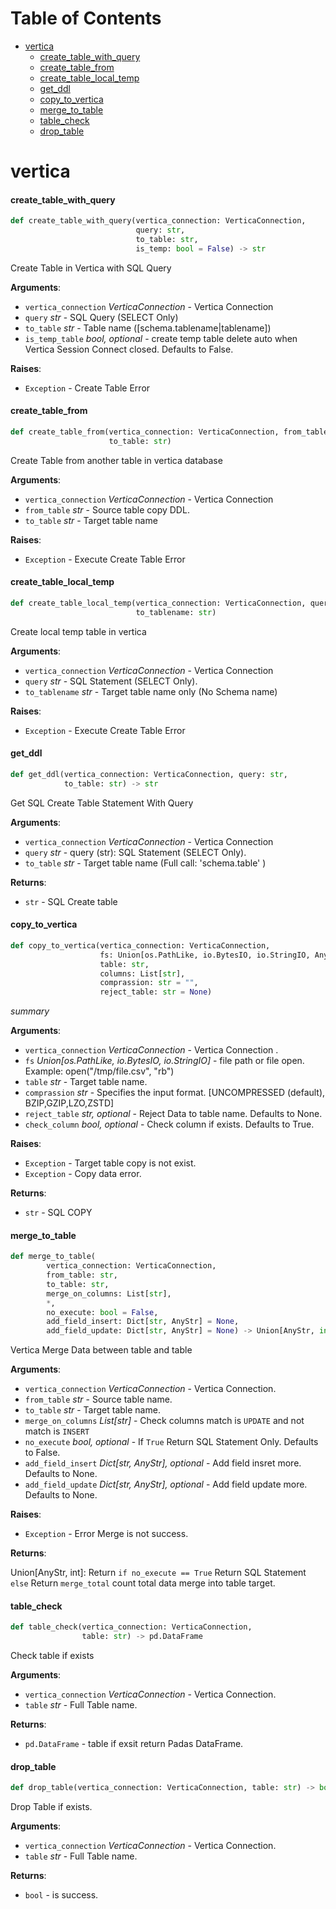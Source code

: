 # Table of Contents

* [vertica](#vertica)
  * [create\_table\_with\_query](#vertica.create_table_with_query)
  * [create\_table\_from](#vertica.create_table_from)
  * [create\_table\_local\_temp](#vertica.create_table_local_temp)
  * [get\_ddl](#vertica.get_ddl)
  * [copy\_to\_vertica](#vertica.copy_to_vertica)
  * [merge\_to\_table](#vertica.merge_to_table)
  * [table\_check](#vertica.table_check)
  * [drop\_table](#vertica.drop_table)

<a id="vertica"></a>

# vertica

<a id="vertica.create_table_with_query"></a>

#### create\_table\_with\_query

```python
def create_table_with_query(vertica_connection: VerticaConnection,
                            query: str,
                            to_table: str,
                            is_temp: bool = False) -> str
```

Create Table in Vertica with SQL Query

**Arguments**:

- `vertica_connection` _VerticaConnection_ - Vertica Connection
- `query` _str_ - SQL Query (SELECT Only)
- `to_table` _str_ - Table name ([schema.tablename|tablename])
- `is_temp_table` _bool, optional_ - create temp table delete auto when Vertica Session Connect closed. Defaults to False.
  

**Raises**:

- `Exception` - Create Table Error

<a id="vertica.create_table_from"></a>

#### create\_table\_from

```python
def create_table_from(vertica_connection: VerticaConnection, from_table: str,
                      to_table: str)
```

Create Table from another table in vertica database

**Arguments**:

- `vertica_connection` _VerticaConnection_ - Vertica Connection
- `from_table` _str_ - Source table copy DDL.
- `to_table` _str_ - Target table name
  

**Raises**:

- `Exception` - Execute Create Table Error

<a id="vertica.create_table_local_temp"></a>

#### create\_table\_local\_temp

```python
def create_table_local_temp(vertica_connection: VerticaConnection, query: str,
                            to_tablename: str)
```

Create local temp table in vertica

**Arguments**:

- `vertica_connection` _VerticaConnection_ - Vertica Connection
- `query` _str_ - SQL Statement (SELECT Only).
- `to_tablename` _str_ - Target table name only (No Schema name)
  

**Raises**:

- `Exception` - Execute Create Table Error

<a id="vertica.get_ddl"></a>

#### get\_ddl

```python
def get_ddl(vertica_connection: VerticaConnection, query: str,
            to_table: str) -> str
```

Get SQL Create Table Statement With Query

**Arguments**:

- `vertica_connection` _VerticaConnection_ - Vertica Connection
- `query` _str_ - query (str): SQL Statement (SELECT Only).
- `to_table` _str_ - Target table name (Full call: 'schema.table' )
  

**Returns**:

- `str` - SQL Create table

<a id="vertica.copy_to_vertica"></a>

#### copy\_to\_vertica

```python
def copy_to_vertica(vertica_connection: VerticaConnection,
                    fs: Union[os.PathLike, io.BytesIO, io.StringIO, Any],
                    table: str,
                    columns: List[str],
                    comprassion: str = "",
                    reject_table: str = None)
```

_summary_

**Arguments**:

- `vertica_connection` _VerticaConnection_ - Vertica Connection .
- `fs` _Union[os.PathLike, io.BytesIO, io.StringIO]_ - file path or file open. Example: open("/tmp/file.csv", "rb")
- `table` _str_ - Target table name.
- `comprassion` _str_ - Specifies the input format. [UNCOMPRESSED (default), BZIP,GZIP,LZO,ZSTD]
- `reject_table` _str, optional_ - Reject Data to table name. Defaults to None.
- `check_column` _bool, optional_ - Check column if exists. Defaults to True.
  

**Raises**:

- `Exception` - Target table copy is not exist.
- `Exception` - Copy data error.
  

**Returns**:

- `str` - SQL COPY

<a id="vertica.merge_to_table"></a>

#### merge\_to\_table

```python
def merge_to_table(
        vertica_connection: VerticaConnection,
        from_table: str,
        to_table: str,
        merge_on_columns: List[str],
        *,
        no_execute: bool = False,
        add_field_insert: Dict[str, AnyStr] = None,
        add_field_update: Dict[str, AnyStr] = None) -> Union[AnyStr, int]
```

Vertica Merge Data between table and table

**Arguments**:

- `vertica_connection` _VerticaConnection_ - Vertica Connection.
- `from_table` _str_ - Source table name.
- `to_table` _str_ - Target table name.
- `merge_on_columns` _List[str]_ - Check columns match is `UPDATE` and not match is `INSERT`
- `no_execute` _bool, optional_ - If `True` Return SQL Statement Only. Defaults to False.
- `add_field_insert` _Dict[str, AnyStr], optional_ - Add field insret more. Defaults to None.
- `add_field_update` _Dict[str, AnyStr], optional_ - Add field update more. Defaults to None.
  

**Raises**:

- `Exception` - Error Merge is not success.
  

**Returns**:

  Union[AnyStr, int]: Return  `if no_execute == True` Return SQL Statement  `else` Return `merge_total` count total data merge into table target.

<a id="vertica.table_check"></a>

#### table\_check

```python
def table_check(vertica_connection: VerticaConnection,
                table: str) -> pd.DataFrame
```

Check table if exists

**Arguments**:

- `vertica_connection` _VerticaConnection_ - Vertica Connection.
- `table` _str_ - Full Table name.
  

**Returns**:

- `pd.DataFrame` - table if exsit return Padas DataFrame.

<a id="vertica.drop_table"></a>

#### drop\_table

```python
def drop_table(vertica_connection: VerticaConnection, table: str) -> bool
```

Drop Table if exists.

**Arguments**:

- `vertica_connection` _VerticaConnection_ - Vertica Connection.
- `table` _str_ - Full Table name.
  

**Returns**:

- `bool` - is success.

